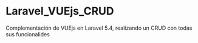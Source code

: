 # Laravel_VUEjs_CRUD
Complementación de VUEjs en Laravel 5.4, realizando un CRUD con todas sus funcionalides

